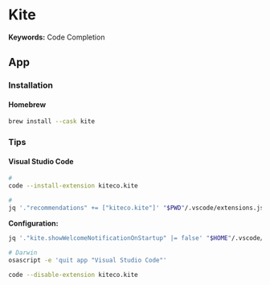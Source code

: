 # Kite

**Keywords:** Code Completion

## App

### Installation

#### Homebrew

```sh
brew install --cask kite
```

### Tips

#### Visual Studio Code

```sh
#
code --install-extension kiteco.kite

#
jq '."recommendations" += ["kiteco.kite"]' "$PWD"/.vscode/extensions.json | sponge "$PWD"/.vscode/extensions.json
```

**Configuration:**

```sh
jq '."kite.showWelcomeNotificationOnStartup" |= false' "$HOME"/.vscode/settings.json | sponge "$HOME"/.vscode/settings.json
```

```sh
# Darwin
osascript -e 'quit app "Visual Studio Code"'

code --disable-extension kiteco.kite
```
